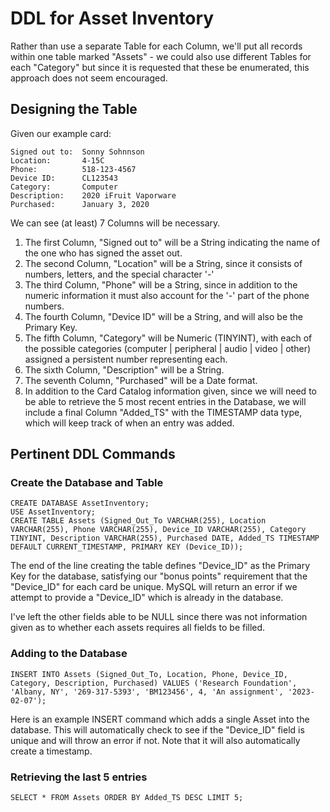 # DDL for Asset Inventory

Rather than use a separate Table for each Column, we'll put all records within one table marked "Assets" - we could also use different Tables for each "Category" but since it is requested that these be enumerated, this approach does not seem encouraged.

## Designing the Table

Given our example card:

```
Signed out to:  Sonny Sohnnson
Location:       4-15C
Phone:          518-123-4567
Device ID:      CL123543
Category:       Computer
Description:    2020 iFruit Vaporware
Purchased:      January 3, 2020
```

We can see (at least) 7 Columns will be necessary.

1) The first Column, "Signed out to" will be a String indicating the name of the one who has signed the asset out.
2) The second Column, "Location" will be a String, since it consists of numbers, letters, and the special character '-'
3) The third Column, "Phone" will be a String, since in addition to the numeric information it must also account for the '-' part of the phone numbers.
4) The fourth Column, "Device ID" will be a String, and will also be the Primary Key.
5) The fifth Column, "Category" will be Numeric (TINYINT), with each of the possible categories (computer | peripheral | audio | video | other) assigned a persistent number representing each.
6) The sixth Column, "Description" will be a String.
7) The seventh Column, "Purchased" will be a Date format.
8) In addition to the Card Catalog information given, since we will need to be able to retrieve the 5 most recent entries in the Database, we will include a final Column "Added_TS" with the TIMESTAMP data type, which will keep track of when an entry was added.

## Pertinent DDL Commands

### Create the Database and Table

```
CREATE DATABASE AssetInventory;
USE AssetInventory;
CREATE TABLE Assets (Signed_Out_To VARCHAR(255), Location VARCHAR(255), Phone VARCHAR(255), Device_ID VARCHAR(255), Category TINYINT, Description VARCHAR(255), Purchased DATE, Added_TS TIMESTAMP DEFAULT CURRENT_TIMESTAMP, PRIMARY KEY (Device_ID));
```

The end of the line creating the table defines "Device_ID" as the Primary Key for the database, satisfying our "bonus points" requirement that the "Device_ID" for each card be unique. MySQL will return an error if we attempt to provide a "Device_ID" which is already in the database.

I've left the other fields able to be NULL since there was not information given as to whether each assets requires all fields to be filled.

### Adding to the Database

```
INSERT INTO Assets (Signed_Out_To, Location, Phone, Device_ID, Category, Description, Purchased) VALUES ('Research Foundation', 'Albany, NY', '269-317-5393', 'BM123456', 4, 'An assignment', '2023-02-07');
```

Here is an example INSERT command which adds a single Asset into the database. This will automatically check to see if the "Device_ID" field is unique and will throw an error if not. Note that it will also automatically create a timestamp.

### Retrieving the last 5 entries

```
SELECT * FROM Assets ORDER BY Added_TS DESC LIMIT 5;
```